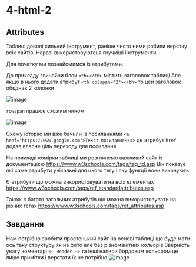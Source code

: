 # 4-html-2

## Attributes

Таблиці доволі сильний інструмент, раніше чисто ними робили верстку всіх сайтів. Наразі використовуютсья гнучкіші інструменти

Для початку ми познайомимся із атрибутами.

До прикладу звичайни блок `<th></th>` містить заголовок таблиці
Але якщо в нього додати атрибут `<th colspan="2"></th>` то цей заголовок обєднає 2 колонки

![image](https://github.com/user-attachments/assets/89ff84cb-5866-4fc2-abc4-5848aefce05c)

`rowspan` працює схожим чином

![image](https://github.com/user-attachments/assets/07328062-70a9-4312-91f7-aa3d49e15b02)


Схожу історію ми вже бачили із посиланнями `<a href="https://www.google.com">Текст посилання</a>` де атрибут `href` додав власне ціль переходу для посилання


На прикладі комірки таблиці ми розглянемо важливий сайт із документацією <https://www.w3schools.com/tags/tag_td.asp>
Він показує які саме атрибути унікальні для цього тегу і яку функції вони виконують

Є атрибути що можна використовувати на всіх елементах <https://www.w3schools.com/tags/ref_standardattributes.asp>

Також є багато загальних атрибутів що можна використовувати на різних тегах <https://www.w3schools.com/tags/ref_attributes.asp>

## Завдання

Нам потрібно зробити простенький сайт на основі таблиці що буде мати ось таку структуру як на фото але без різноманітних кольорів
Зверність увагу коментарі `<~ Header ~>` та інші написи бордовим кольором це лише примітки і верстати їх не потрібно
![image](https://github.com/user-attachments/assets/3848a0e0-5487-4786-bfdf-9a86c5dfaa2d)


